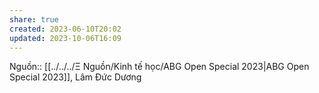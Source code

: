 ```yaml
---
share: true
created: 2023-06-10T20:02
updated: 2023-10-06T16:09
---
```

Nguồn:: [[../../../Ξ Nguồn/Kinh tế học/ABG Open Special 2023|ABG Open Special 2023]], Lâm Đức Dương

